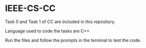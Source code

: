 # IEEE-CS-CC
Task 0 and Task 1 of CC are included in this repository.

Language used to code the tasks are C++

Run the files and follow the prompts in the terminal to test the code.
